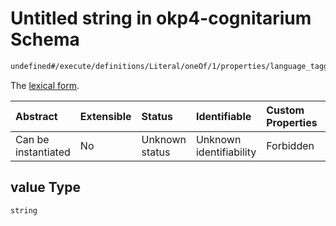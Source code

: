 # Untitled string in okp4-cognitarium Schema

```txt
undefined#/execute/definitions/Literal/oneOf/1/properties/language_tagged_string/properties/value
```

The [lexical form](https://www.w3.org/TR/rdf11-concepts/#dfn-lexical-form).

| Abstract            | Extensible | Status         | Identifiable            | Custom Properties | Additional Properties | Access Restrictions | Defined In                                                                     |
| :------------------ | :--------- | :------------- | :---------------------- | :---------------- | :-------------------- | :------------------ | :----------------------------------------------------------------------------- |
| Can be instantiated | No         | Unknown status | Unknown identifiability | Forbidden         | Allowed               | none                | [okp4-cognitarium.json\*](schema/okp4-cognitarium.json "open original schema") |

## value Type

`string`
